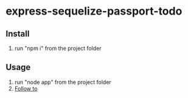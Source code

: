 # express-sequelize-passport-todo

## Install
1. run "npm i" from the project folder

## Usage
1. run "node app" from the project folder
2. [Follow to][1]

[1]: localhost:8080/